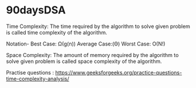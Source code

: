 # 90daysDSA

Time Complexity: The time required by the algorithm to solve given problem is called time complexity  of the algorithm.

Notation-
Best Case: Ω(g(n))
Average Case:(Θ)
Worst Case: O(N!)

Space Complexity: The amount of memory required by the algorithm to solve given problem is called space complexity of the algorithm.

Practise questions : https://www.geeksforgeeks.org/practice-questions-time-complexity-analysis/
